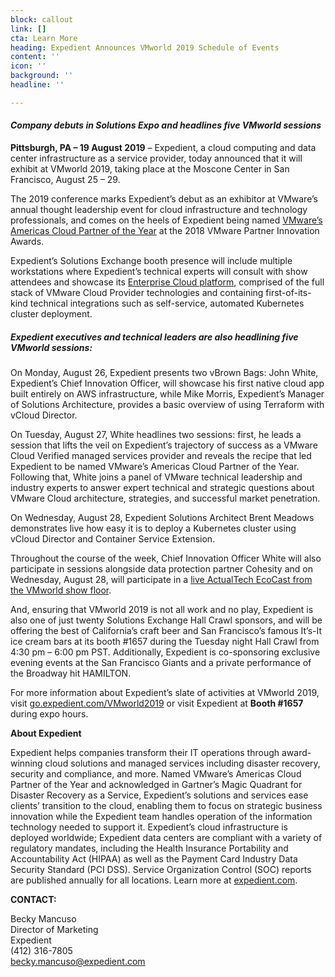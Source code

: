 ```yaml
---
block: callout
link: []
cta: Learn More
heading: Expedient Announces VMworld 2019 Schedule of Events
content: ''
icon: ''
background: ''
headline: ''

---
```

#### _Company debuts in Solutions Expo and headlines five VMworld sessions_

**Pittsburgh, PA – 19 August 2019** – Expedient, a cloud computing and data center infrastructure as a service provider, today announced that it will exhibit at VMworld 2019, taking place at the Moscone Center in San Francisco, August 25 – 29.

The 2019 conference marks Expedient’s debut as an exhibitor at VMware’s annual thought leadership event for cloud infrastructure and technology professionals, and comes on the heels of Expedient being named [VMware’s Americas Cloud Partner of the Year](https://www.expedient.com/press-releases/expedient-wins-vmware-2018-regional-partner-innovation-award/) at the 2018 VMware Partner Innovation Awards.

Expedient’s Solutions Exchange booth presence will include multiple workstations where Expedient’s technical experts will consult with show attendees and showcase its [Enterprise Cloud platform](https://www.expedient.com/services/infrastructure-as-a-service/cloud/), comprised of the full stack of VMware Cloud Provider technologies and containing first-of-its-kind technical integrations such as self-service, automated Kubernetes cluster deployment.

##### Expedient executives and technical leaders are also headlining five VMworld sessions:

On Monday, August 26, Expedient presents two vBrown Bags: John White, Expedient’s Chief Innovation Officer, will showcase his first native cloud app built entirely on AWS infrastructure, while Mike Morris, Expedient’s Manager of Solutions Architecture, provides a basic overview of using Terraform with vCloud Director.

On Tuesday, August 27, White headlines two sessions: first, he leads a session that lifts the veil on Expedient’s trajectory of success as a VMware Cloud Verified managed services provider and reveals the recipe that led Expedient to be named VMware’s Americas Cloud Partner of the Year. Following that, White joins a panel of VMware technical leadership and industry experts to answer expert technical and strategic questions about VMware Cloud architecture, strategies, and successful market penetration.

On Wednesday, August 28, Expedient Solutions Architect Brent Meadows demonstrates live how easy it is to deploy a Kubernetes cluster using vCloud Director and Container Service Extension.

Throughout the course of the week, Chief Innovation Officer White will also participate in sessions alongside data protection partner Cohesity and on Wednesday, August 28, will participate in a [live ActualTech EcoCast from the VMworld show floor](https://events.actualtechmedia.com/register-now/230/solutions-for-vmware-and-virtual-environments-live-from-vmworld/?pr=460).

And, ensuring that VMworld 2019 is not all work and no play, Expedient is also one of just twenty Solutions Exchange Hall Crawl sponsors, and will be offering the best of California’s craft beer and San Francisco’s famous It’s-It ice cream bars at its booth #1657 during the Tuesday night Hall Crawl from 4:30 pm – 6:00 pm PST. Additionally, Expedient is co-sponsoring exclusive evening events at the San Francisco Giants and a private performance of the Broadway hit HAMILTON.

For more information about Expedient’s slate of activities at VMworld 2019, visit [go.expedient.com/VMworld2019](http://go.expedient.com/VMworld2019) or visit Expedient at **Booth #1657** during expo hours.

**About Expedient**

Expedient helps companies transform their IT operations through award-winning cloud solutions and managed services including disaster recovery, security and compliance, and more. Named VMware’s Americas Cloud Partner of the Year and acknowledged in Gartner’s Magic Quadrant for Disaster Recovery as a Service, Expedient’s solutions and services ease clients’ transition to the cloud, enabling them to focus on strategic business innovation while the Expedient team handles operation of the information technology needed to support it. Expedient’s cloud infrastructure is deployed worldwide; Expedient data centers are compliant with a variety of regulatory mandates, including the Health Insurance Portability and Accountability Act (HIPAA) as well as the Payment Card Industry Data Security Standard (PCI DSS). Service Organization Control (SOC) reports are published annually for all locations. Learn more at [expedient.com](http://www.expedient.com/).

**CONTACT:**

Becky Mancuso  
 Director of Marketing  
 Expedient  
 (412) 316-7805  
 [becky.mancuso@expedient.com](mailto:becky.mancuso@expedient.com)